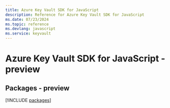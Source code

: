 ```yaml
---
title: Azure Key Vault SDK for JavaScript
description: Reference for Azure Key Vault SDK for JavaScript
ms.date: 07/23/2024
ms.topic: reference
ms.devlang: javascript
ms.service: keyvault
---
```

# Azure Key Vault SDK for JavaScript - preview
## Packages - preview
[!INCLUDE [packages](key-vault-index.md)]
